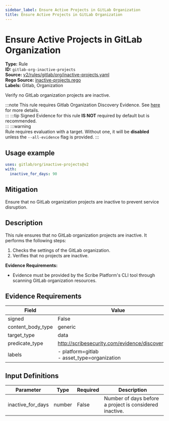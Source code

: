 ```yaml
---
sidebar_label: Ensure Active Projects in GitLab Organization
title: Ensure Active Projects in GitLab Organization
---  
```

# Ensure Active Projects in GitLab Organization  
**Type:** Rule  
**ID:** `gitlab-org-inactive-projects`  
**Source:** [v2/rules/gitlab/org/inactive-projects.yaml](https://github.com/scribe-public/sample-policies/blob/main/v2/rules/gitlab/org/inactive-projects.yaml)  
**Rego Source:** [inactive-projects.rego](https://github.com/scribe-public/sample-policies/blob/main/v2/rules/gitlab/org/inactive-projects.rego)  
**Labels:** Gitlab, Organization  

Verify no GitLab organization projects are inactive.

:::note 
This rule requires Gitlab Organization Discovery Evidence. See [here](https://deploy-preview-299--scribe-security.netlify.app/docs/platforms/discover#gitlab-discovery) for more details.  
::: 
:::tip 
Signed Evidence for this rule **IS NOT** required by default but is recommended.  
::: 
:::warning  
Rule requires evaluation with a target. Without one, it will be **disabled** unless the `--all-evidence` flag is provided.
::: 

## Usage example

```yaml
uses: gitlab/org/inactive-projects@v2
with:
  inactive_for_days: 90
```

## Mitigation  
Ensure that no GitLab organization projects are inactive to prevent service disruption.


## Description  
This rule ensures that no GitLab organization projects are inactive.
It performs the following steps:

1. Checks the settings of the GitLab organization.
2. Verifies that no projects are inactive.

**Evidence Requirements:**
- Evidence must be provided by the Scribe Platform's CLI tool through scanning GitLab organization resources.

## Evidence Requirements  
| Field | Value |
|-------|-------|
| signed | False |
| content_body_type | generic |
| target_type | data |
| predicate_type | http://scribesecurity.com/evidence/discovery/v0.1 |
| labels | - platform=gitlab<br/>- asset_type=organization |

## Input Definitions  
| Parameter | Type | Required | Description |
|-----------|------|----------|-------------|
| inactive_for_days | number | False | Number of days before a project is considered inactive. |

